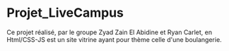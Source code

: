 # Projet_LiveCampus
Ce projet réalisé, par le groupe Zyad Zain El Abidine et Ryan Carlet, en Html/CSS-JS est un site vitrine ayant pour thème celle d'une boulangerie.
